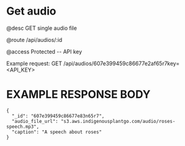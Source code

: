 # Get audio
@desc GET single audio file

@route /api/audios/:id

@access Protected -- API key

Example request: GET /api/audios/607e399459c86677e2af65r7key=<API_KEY>

# EXAMPLE RESPONSE BODY
```
{
  "_id": "607e399459c86677e83n65r7",
  "audio_file_url": "s3.aws.indigenousplantgo.com/audio/roses-speech.mp3",
  "caption": "A speech about roses"
}
```